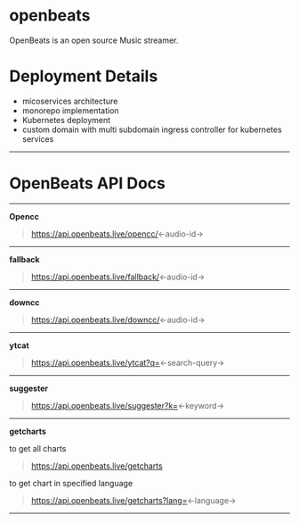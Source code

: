 # openbeats

OpenBeats is an open source Music streamer.

# Deployment Details
- micoservices architecture
- monorepo implementation
- Kubernetes deployment
- custom domain with multi subdomain ingress controller for kubernetes services

---

# OpenBeats API Docs

---

**Opencc**

> https://api.openbeats.live/opencc/<-audio-id->

---

**fallback**

> https://api.openbeats.live/fallback/<-audio-id->

---

**downcc**

> https://api.openbeats.live/downcc/<-audio-id->

---

**ytcat**

> https://api.openbeats.live/ytcat?q=<-search-query->

---

**suggester**

> https://api.openbeats.live/suggester?k=<-keyword->

---

**getcharts**

to get all charts

> https://api.openbeats.live/getcharts

to get chart in specified language

> https://api.openbeats.live/getcharts?lang=<-language->

---
